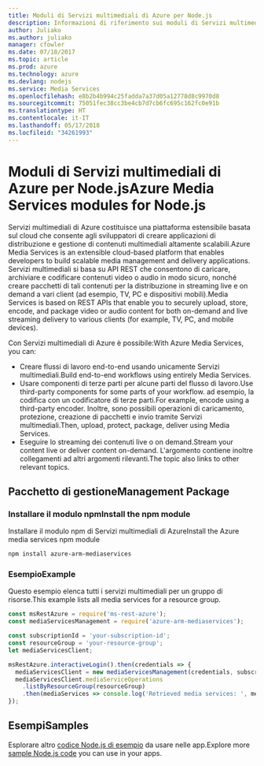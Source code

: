 ```yaml
---
title: Moduli di Servizi multimediali di Azure per Node.js
description: Informazioni di riferimento sui moduli di Servizi multimediali di Azure per Node.js
author: Juliako
ms.author: juliako
manager: cfowler
ms.date: 07/18/2017
ms.topic: article
ms.prod: azure
ms.technology: azure
ms.devlang: nodejs
ms.service: Media Services
ms.openlocfilehash: e8b2b4b994c25fadda7a37d05a12778d8c9970d8
ms.sourcegitcommit: 75051fec38cc3be4cb7d7cb6fc695c162fc0e91b
ms.translationtype: HT
ms.contentlocale: it-IT
ms.lasthandoff: 05/17/2018
ms.locfileid: "34261993"
---
```

# <a name="azure-media-services-modules-for-nodejs"></a><span data-ttu-id="47a05-103">Moduli di Servizi multimediali di Azure per Node.js</span><span class="sxs-lookup"><span data-stu-id="47a05-103">Azure Media Services modules for Node.js</span></span>

<span data-ttu-id="47a05-104">Servizi multimediali di Azure costituisce una piattaforma estensibile basata sul cloud che consente agli sviluppatori di creare applicazioni di distribuzione e gestione di contenuti multimediali altamente scalabili.</span><span class="sxs-lookup"><span data-stu-id="47a05-104">Azure Media Services is an extensible cloud-based platform that enables developers to build scalable media management and delivery applications.</span></span> <span data-ttu-id="47a05-105">Servizi multimediali si basa su API REST che consentono di caricare, archiviare e codificare contenuti video o audio in modo sicuro, nonché creare pacchetti di tali contenuti per la distribuzione in streaming live e on demand a vari client (ad esempio, TV, PC e dispositivi mobili).</span><span class="sxs-lookup"><span data-stu-id="47a05-105">Media Services is based on REST APIs that enable you to securely upload, store, encode, and package video or audio content for both on-demand and live streaming delivery to various clients (for example, TV, PC, and mobile devices).</span></span>

<span data-ttu-id="47a05-106">Con Servizi multimediali di Azure è possibile:</span><span class="sxs-lookup"><span data-stu-id="47a05-106">With Azure Media Services, you can:</span></span>
- <span data-ttu-id="47a05-107">Creare flussi di lavoro end-to-end usando unicamente Servizi multimediali.</span><span class="sxs-lookup"><span data-stu-id="47a05-107">Build end-to-end workflows using entirely Media Services.</span></span> 
- <span data-ttu-id="47a05-108">Usare componenti di terze parti per alcune parti del flusso di lavoro.</span><span class="sxs-lookup"><span data-stu-id="47a05-108">Use third-party components for some parts of your workflow.</span></span> <span data-ttu-id="47a05-109">ad esempio, la codifica con un codificatore di terze parti.</span><span class="sxs-lookup"><span data-stu-id="47a05-109">For example, encode using a third-party encoder.</span></span> <span data-ttu-id="47a05-110">Inoltre, sono possibili operazioni di caricamento, protezione, creazione di pacchetti e invio tramite Servizi multimediali.</span><span class="sxs-lookup"><span data-stu-id="47a05-110">Then, upload, protect, package, deliver using Media Services.</span></span>
- <span data-ttu-id="47a05-111">Eseguire lo streaming dei contenuti live o on demand.</span><span class="sxs-lookup"><span data-stu-id="47a05-111">Stream your content live or deliver content on-demand.</span></span> <span data-ttu-id="47a05-112">L'argomento contiene inoltre collegamenti ad altri argomenti rilevanti.</span><span class="sxs-lookup"><span data-stu-id="47a05-112">The topic also links to other relevant topics.</span></span>

## <a name="management-package"></a><span data-ttu-id="47a05-113">Pacchetto di gestione</span><span class="sxs-lookup"><span data-stu-id="47a05-113">Management Package</span></span>

### <a name="install-the-npm-module"></a><span data-ttu-id="47a05-114">Installare il modulo npm</span><span class="sxs-lookup"><span data-stu-id="47a05-114">Install the npm module</span></span>

<span data-ttu-id="47a05-115">Installare il modulo npm di Servizi multimediali di Azure</span><span class="sxs-lookup"><span data-stu-id="47a05-115">Install the Azure media services npm module</span></span>

```bash
npm install azure-arm-mediaservices
```

### <a name="example"></a><span data-ttu-id="47a05-116">Esempio</span><span class="sxs-lookup"><span data-stu-id="47a05-116">Example</span></span>

<span data-ttu-id="47a05-117">Questo esempio elenca tutti i servizi multimediali per un gruppo di risorse.</span><span class="sxs-lookup"><span data-stu-id="47a05-117">This example lists all media services for a resource group.</span></span>

```javascript
const msRestAzure = require('ms-rest-azure');
const mediaServicesManagement = require('azure-arm-mediaservices');

const subscriptionId = 'your-subscription-id';
const resourceGroup = 'your-resource-group';
let mediaServicesClient;

msRestAzure.interactiveLogin().then(credentials => {
  mediaServicesClient = new mediaServicesManagement(credentials, subscriptionId);
  mediaServicesClient.mediaServiceOperations
    .listByResourceGroup(resourceGroup)
    .then(mediaServices => console.log('Retrieved media services: ', mediaServices));
});
```

## <a name="samples"></a><span data-ttu-id="47a05-118">Esempi</span><span class="sxs-lookup"><span data-stu-id="47a05-118">Samples</span></span>

<span data-ttu-id="47a05-119">Esplorare altro [codice Node.js di esempio](https://azure.microsoft.com/resources/samples/?platform=nodejs) da usare nelle app.</span><span class="sxs-lookup"><span data-stu-id="47a05-119">Explore more [sample Node.js code](https://azure.microsoft.com/resources/samples/?platform=nodejs) you can use in your apps.</span></span>
